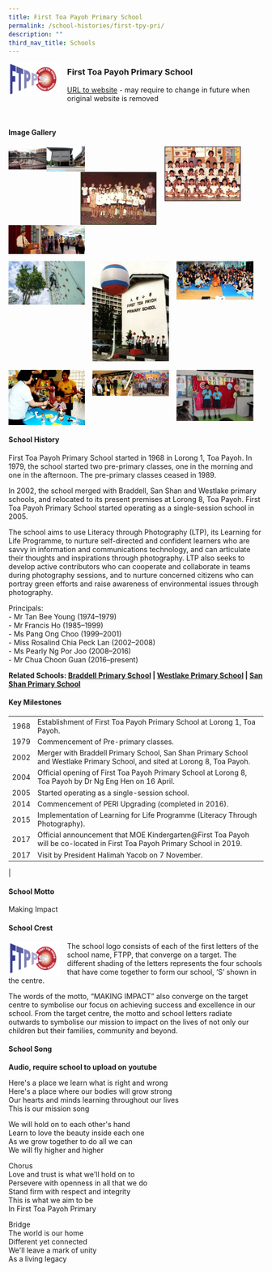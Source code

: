 ```yaml
---
title: First Toa Payoh Primary School
permalink: /school-histories/first-tpy-pri/
description: ""
third_nav_title: Schools
---
```

<img src="/images/firsttpypri1.png" style="width:20%;margin-right:15px;" align = "left">

### **First Toa Payoh Primary School**
[URL to website](https://firsttoapayohpri.moe.edu.sg/) - may require to change in future when original website is removed

<br clear="left">

#### **Image Gallery**

<p><a href="https://staging.d1yxymztqoj7qn.amplifyapp.com/images/firsttpypri2.jpg">  
<img src="/images/firsttpypri2.jpg" style="width:30%;margin-right:15px;" align = "left">
</a></p>

<p><a href="https://staging.d1yxymztqoj7qn.amplifyapp.com/images/firsttpypri4.jpg">  
<img src="/images/firsttpypri4.jpg" style="width:30%;margin-right:45px;" align = "right">
</a></p>

<p><a href="https://staging.d1yxymztqoj7qn.amplifyapp.com/images/firsttpypri3.jpg">  
<img src="/images/firsttpypri3.jpg" style="width:30%;margin-right:15px;" align = "right">
</a></p>

<p><a href="https://staging.d1yxymztqoj7qn.amplifyapp.com/images/firsttpypri5.jpg">  
<img src="/images/firsttpypri5.jpg" style="width:30%;margin-right:15px;" align = "left">
</a></p>

<br clear="left">

<p><a href="https://staging.d1yxymztqoj7qn.amplifyapp.com/images/firsttpypri6.jpg">  
<img src="/images/firsttpypri6.jpg" style="width:30%;margin-right:15px;" align = "left">
</a></p>

<p><a href="https://staging.d1yxymztqoj7qn.amplifyapp.com/images/firsttpypri7.jpg">  
<img src="/images/firsttpypri7.jpg" style="width:30%;margin-right:15px;" align = "left">
</a></p>

<p><a href="https://staging.d1yxymztqoj7qn.amplifyapp.com/images/firsttpypri8.jpg">  
<img src="/images/firsttpypri8.jpg" style="width:30%;margin-right:15px;" align = "left">
</a></p>

<br clear="left">

<p><a href="https://staging.d1yxymztqoj7qn.amplifyapp.com/images/firsttpypri9.jpg">  
<img src="/images/firsttpypri9.jpg" style="width:30%;margin-right:15px;" align = "left">
</a></p>

<p><a href="https://staging.d1yxymztqoj7qn.amplifyapp.com/images/firsttpypri10.jpg">  
<img src="/images/firsttpypri10.jpg" style="width:30%;margin-right:15px;" align = "left">
</a></p>

<p><a href="https://staging.d1yxymztqoj7qn.amplifyapp.com/images/firsttpypri11.jpg">  
<img src="/images/firsttpypri11.jpg" style="width:30%;margin-right:15px;" align = "left">
</a></p>

<br clear="left">

#### **School History**
First Toa Payoh Primary School started in 1968 in Lorong 1, Toa Payoh. In 1979, the school started two pre-primary classes, one in the morning and one in the afternoon. The pre-primary classes ceased in 1989.

In 2002, the school merged with Braddell, San Shan and Westlake primary schools, and relocated to its present premises at Lorong 8, Toa Payoh. First Toa Payoh Primary School started operating as a single-session school in 2005.

The school aims to use Literacy through Photography (LTP), its Learning for Life Programme, to nurture self-directed and confident learners who are savvy in information and communications technology, and can articulate their thoughts and inspirations through photography. LTP also seeks to develop active contributors who can cooperate and collaborate in teams during photography sessions, and to nurture concerned citizens who can portray green efforts and raise awareness of environmental issues through photography.

Principals:<br>
\- Mr Tan Bee Young (1974–1979)<br>
\- Mr Francis Ho (1985–1999)<br>
\- Ms Pang Ong Choo (1999–2001)<br>
\- Miss Rosalind Chia Peck Lan (2002–2008)<br>
\- Ms Pearly Ng Por Joo (2008–2016)<br>
\- Mr Chua Choon Guan (2016–present)

**Related Schools: [Braddell Primary School](https://staging.d1yxymztqoj7qn.amplifyapp.com/school-histories/braddell-pri/) \| [Westlake Primary School](https://staging.d1yxymztqoj7qn.amplifyapp.com/school-histories/westlake-pri/) \| [San Shan Primary School](https://staging.d1yxymztqoj7qn.amplifyapp.com/school-histories/san-shan-pri/)**

#### **Key Milestones**

|  |  |
|:---:|---|
| 1968 | Establishment of First Toa Payoh Primary School at Lorong 1, Toa Payoh. |
| 1979 | Commencement of Pre-primary classes. |
| 2002 | Merger with Braddell Primary School, San Shan Primary School and Westlake Primary School, and sited at Lorong 8, Toa Payoh. |
| 2004 | Official opening of First Toa Payoh Primary School at Lorong 8, Toa Payoh by Dr Ng Eng Hen on 16 April. |
| 2005 | Started operating as a single-session school. |
| 2014 | Commencement of PERI Upgrading (completed in 2016). |
| 2015 | Implementation of Learning for Life Programme (Literacy Through Photography). |
| 2017 | Official announcement that MOE Kindergarten@First Toa Payoh will be co-located in First Toa Payoh Primary School in 2019. |
| 2017 | Visit by President Halimah Yacob on 7 November. |
|

#### **School Motto**
Making Impact

#### **School Crest**
<img src="/images/firsttpypri1.png" style="width:20%;margin-right:15px;" align = "left">

The school logo consists of each of the first letters of the school name, FTPP, that converge on a target. The different shading of the letters represents the four schools that have come together to form our school, ‘S’ shown in the centre.

The words of the motto, “MAKING IMPACT” also converge on the target centre to symbolise our focus on achieving success and excellence in our school. From the target centre, the motto and school letters radiate outwards to symbolise our mission to impact on the lives of not only our children but their families, community and beyond.

#### **School Song**
**Audio, require school to upload on youtube**

Here's a place we learn what is right and wrong<br>
Here's a place where our bodies will grow strong<br>
Our hearts and minds learning throughout our lives<br>
This is our mission song

We will hold on to each other's hand<br>
Learn to love the beauty inside each one<br>
As we grow together to do all we can<br>
We will fly higher and higher

Chorus<br>
Love and trust is what we'll hold on to<br>
Persevere with openness in all that we do<br>
Stand firm with respect and integrity<br>
This is what we aim to be<br>
In First Toa Payoh Primary

Bridge<br>
The world is our home<br>
Different yet connected<br>
We'll leave a mark of unity<br>
As a living legacy